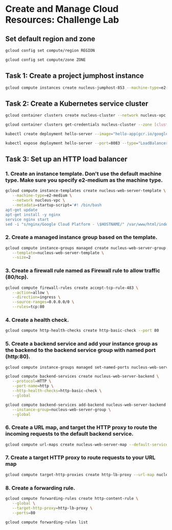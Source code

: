 # Create and Manage Cloud Resources: Challenge Lab

## Set default region and zone

```bash
gcloud config set compute/region REGION
```

```bash
gcloud config set compute/zone ZONE
```

## Task 1: Create a project jumphost instance

```bash
gcloud compute instances create nucleus-jumphost-853 --machine-type=e2-micro --network nucleus-vpc
```

## Task 2: Create a Kubernetes service cluster

```bash
gcloud container clusters create nucleus-cluster --network nucleus-vpc
```

```bash
gcloud container clusters get-credentials nucleus-cluster --zone [cluster-zone]
```

```bash
kubectl create deployment hello-server --image="hello-app(gcr.io/google-samples/hello-app:2.0)"
```

```bash
kubectl expose deployment hello-server --port=8083 --type="LoadBalancer"
```

## Task 3: Set up an HTTP load balancer

### 1. Create an instance template. Don't use the default machine type. Make sure you specify e2-medium as the machine type.

```bash
gcloud compute instance-templates create nucleus-web-server-template \
   --machine-type=e2-medium \
   --network nucleus-vpc \
   --metadata=startup-script='#! /bin/bash
apt-get update
apt-get install -y nginx
service nginx start
sed -i "s/nginx/Google Cloud Platform - \$HOSTNAME/" /var/www/html/index.nginx-debian.html'
```

### 2. Create a managed instance group based on the template.

```bash
gcloud compute instance-groups managed create nucleus-web-server-group \
   --template=nucleus-web-server-template \
   --size=2
```

### 3. Create a firewall rule named as Firewall rule to allow traffic (80/tcp).

```bash
gcloud compute firewall-rules create accept-tcp-rule-483 \
   --action=allow \
   --direction=ingress \
   --source-ranges=0.0.0.0/0 \
   --rules=tcp:80
```

### 4. Create a health check.

```bash
gcloud compute http-health-checks create http-basic-check --port 80
```

### 5. Create a backend service and add your instance group as the backend to the backend service group with named port (http:80).

```bash
gcloud compute instance-groups managed set-named-ports nucleus-web-server-group --named-ports http:80
```

```bash
gcloud compute backend-services create nucleus-web-server-backend \
   --protocol=HTTP \
   --port-name=http \
   --http-health-checks=http-basic-check \
   --global
```

```bash
gcloud compute backend-services add-backend nucleus-web-server-backend \
   --instance-group=nucleus-web-server-group \
   --global
```

### 6. Create a URL map, and target the HTTP proxy to route the incoming requests to the default backend service.

```bash
gcloud compute url-maps create nucleus-web-server-map --default-service nucleus-web-server-backend
```

### 7. Create a target HTTP proxy to route requests to your URL map

```bash
gcloud compute target-http-proxies create http-lb-proxy --url-map nucleus-web-server-map
```

### 8. Create a forwarding rule.

```bash
gcloud compute forwarding-rules create http-content-rule \
   --global \
   --target-http-proxy=http-lb-proxy \
   --ports=80
```

```bash
gcloud compute forwarding-rules list
```